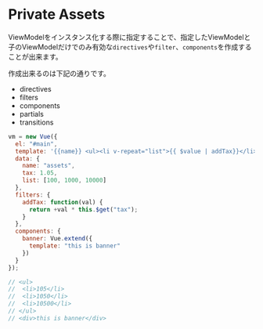 # Private Assets

ViewModelをインスタンス化する際に指定することで、指定したViewModelと子のViewModelだけでのみ有効な`directives`や`filter`、`components`を作成することが出来ます。

作成出来るのは下記の通りです。

* directives
* filters
* components
* partials
* transitions


```js
vm = new Vue({
  el: "#main",
  template: '{{name}} <ul><li v-repeat="list">{{ $value | addTax}}</li></ul><div v-component="banner"></div>',
  data: {
    name: "assets",
    tax: 1.05,
    list: [100, 1000, 10000]
  },
  filters: {
    addTax: function(val) {
      return +val * this.$get("tax");
    }
  },
  components: {
    banner: Vue.extend({
      template: "this is banner"
    })
  }
});

// <ul>
//  <li>105</li>
//  <li>1050</li>
//  <li>10500</li>
// </ul>
// <div>this is banner</div>
```
